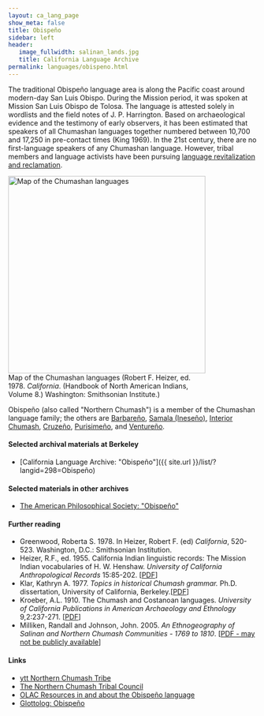 ```yaml
---
layout: ca_lang_page
show_meta: false
title: Obispeño
sidebar: left
header:
   image_fullwidth: salinan_lands.jpg
   title: California Language Archive
permalink: languages/obispeno.html
---
```


The traditional Obispeño language area is along the Pacific coast around modern-day San Luis Obispo. During the Mission period, it was spoken at Mission San Luis Obispo de Tolosa. The language is attested solely in wordlists and the field notes of J. P. Harrington. Based on archaeological evidence and the testimony of early observers, it has been estimated that speakers of all Chumashan languages together numbered between 10,700 and 17,250 in pre-contact times (King 1969). In the 21st century, there are no first-language speakers of any Chumashan language. However, tribal members and language activists have been pursuing [language revitalization and reclamation](https://www.northernchumashtribe.com/language-development).

<div class="image fit right" style="width: 400px;">
<a href="https://berkeley.app.box.com/v/chumashan-languages-map"><img alt="Map of the Chumashan languages" src="{{ site.urlimg }}chumashan-languages-map-small.jpg" width="400px"/></a>
<div class="caption">
Map of the Chumashan languages (Robert F. Heizer, ed. 1978. <em>California</em>. (Handbook of North American Indians, Volume 8.) Washington: Smithsonian Institute.)
</div>
</div>

Obispeño (also called "Northern Chumash") is a member of the Chumashan language family; the others are [Barbareño](barbareno.html), [Samala (Ineseño)](ineseno.html), [Interior Chumash](interior-chumash.html), [Cruzeño](island-chumash.html), [Purisimeño](purisimeno.html), and [Ventureño](ventureno.html).

#### Selected archival materials at Berkeley

* [California Language Archive: "Obispeño"]({{ site.url }}/list/?langid=298=Obispeño)

#### Selected materials in other archives

* [The American Philosophical Society: "Obispeño"](https://indigenousguide.amphilsoc.org/search?f%5B0%5D=guide_language_content_title%3AObispe%C3%B1o)

#### Further reading

* Greenwood, Roberta S. 1978. In Heizer, Robert F. (ed) *California*, 520-523. Washington, D.C.: Smithsonian Institution.
* Heizer, R.F., ed. 1955. California Indian linguistic records: The Mission Indian vocabularies of H. W. Henshaw. *University of California Anthropological Records* 15:85-202. [[PDF](http://digitalassets.lib.berkeley.edu/anthpubs/ucb/text/ucar015-002.pdf)]
* Klar, Kathryn A. 1977. *Topics in historical Chumash grammar.* Ph.D. dissertation, University of California, Berkeley.[[PDF](https://escholarship.org/uc/item/31t2k96m)]
* Kroeber, A.L. 1910. The Chumash and Costanoan languages. *University of California Publications in American Archaeology and Ethnology* 9,2:237-271. [[PDF](https://digitalassets.lib.berkeley.edu/anthpubs/ucb/text/ucp009-004.pdf)]
* Milliken, Randall and Johnson, John. 2005. *An Ethnogeography of Salinan and Northern Chumash Communities - 1769 to 1810*. [[PDF - may not be publicly available](https://www.researchgate.net/publication/285404168_An_Ethnogeography_of_Salinan_and_Northern_Chumash_Communities_-_1769_to_1810)]

#### Links

* [ytt Northern Chumash Tribe](http://www.yttnorthernchumash.org/)
* [The Northern Chumash Tribal Council](https://northernchumash.org/)
* [OLAC Resources in and about the Obispeño language](http://www.language-archives.org/language/obi)
* [Glottolog: Obispeño](https://glottolog.org/resource/languoid/id/obis1242)

